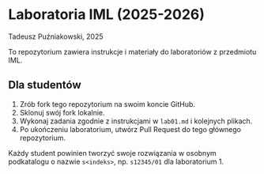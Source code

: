 # Laboratoria IML (2025-2026)

Tadeusz Puźniakowski, 2025

To repozytorium zawiera instrukcje i materiały do laboratoriów z przedmiotu IML.

## Dla studentów

1. Zrób fork tego repozytorium na swoim koncie GitHub.
2. Sklonuj swój fork lokalnie.
3. Wykonaj zadania zgodnie z instrukcjami w `lab01.md` i kolejnych plikach.
4. Po ukończeniu laboratorium, utwórz Pull Request do tego głównego repozytorium.

Każdy student powinien tworzyć swoje rozwiązania w osobnym podkatalogu o nazwie `s<indeks>`, np. `s12345/01` dla laboratorium 1.